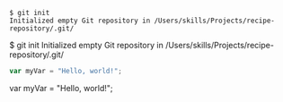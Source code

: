 ```
$ git init
Initialized empty Git repository in /Users/skills/Projects/recipe-repository/.git/
```

$ git init
Initialized empty Git repository in /Users/skills/Projects/recipe-repository/.git/

``` javascript
var myVar = "Hello, world!";
```

var myVar = "Hello, world!";
